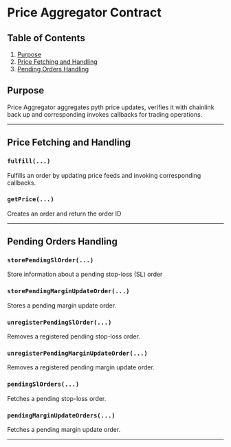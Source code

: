 # Price Aggregator Contract

## Table of Contents
1. [Purpose](#purpose)
2. [Price Fetching and Handling](#price-fetching-and-handling)
3. [Pending Orders Handling](#Pending-Orders-Handling)

## Purpose
Price Aggregator aggregates pyth price updates, verifies it with chainlink back up and corresponding invokes callbacks for trading operations. 

---

## Price Fetching and Handling

### `fulfill(...)`
Fulfills an order by updating price feeds and invoking corresponding callbacks.

### `getPrice(...)`
Creates an order and return the order ID

---

## Pending Orders Handling

### `storePendingSlOrder(...)`
Store information about a pending stop-loss (SL) order

### `storePendingMarginUpdateOrder(...)`
Stores a pending margin update order.

### `unregisterPendingSlOrder(...)`
Removes a registered pending stop-loss order.

### `unregisterPendingMarginUpdateOrder(...)`
Removes a registered pending margin update order.

### `pendingSlOrders(...)`
Fetches a pending stop-loss order.

### `pendingMarginUpdateOrders(...)`
Fetches a pending margin update order.

---